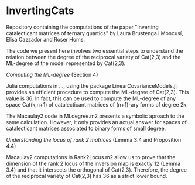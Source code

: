 # InvertingCats
Repository containing the computations of the paper "Inverting catalecticant matrices of ternary quartics" by Laura Brustenga i Moncusí, Elisa Cazzador and Roser Homs.

The code we present here involves two essential steps to understand the relation between the degree of the reciprocal variety of Cat(2,3) and the ML-degree of the model represented by Cat(2,3).

*Computing the ML-degree*
(Section 4)

Julia computations in ..., using the package LinearCovarianceModels.jl, provides an efficient procedure to compute the ML-degree of Cat(2,3). This value is 36. In fact, this can be used to compute the ML-degree of any space Cat(k,n+1) of catalecticant matrices of (n+1)-ary forms of degree 2k. 

The Macaulay2 code in MLdegree.m2 presents a symbolic aproach to the same calculation. However, it only provides an actual answer for spaces of catalecticant matrices associated to binary forms of small degree.

*Understanding the locus of rank 2 matrices*
(Lemma 3.4 and Proposition 4.4)

Macaulay2 computations in Rank2Locus.m2 allow us to prove that the dimension of the rank 2 locus of the inversion map is exactly 12 (Lemma 3.4) and that it intersects the orthogonal of Cat(2,3). Therefore, the degree of the reciprocal variety of Cat(2,3) has 36 as a strict lower bound.
